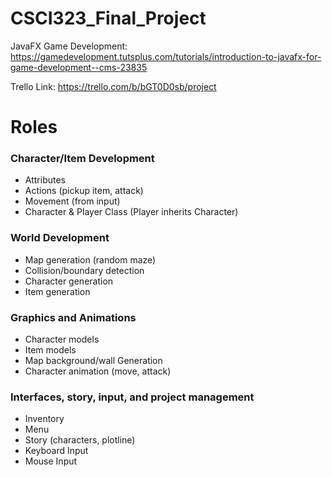 # CSCI323_Final_Project

JavaFX Game Development: https://gamedevelopment.tutsplus.com/tutorials/introduction-to-javafx-for-game-development--cms-23835

Trello Link: https://trello.com/b/bGT0D0sb/project

# Roles
### Character/Item Development
- Attributes
- Actions (pickup item, attack)
- Movement (from input)
- Character & Player Class (Player inherits Character)
### World Development
- Map generation (random maze)
- Collision/boundary detection
- Character generation
- Item generation
### Graphics and Animations
- Character models
- Item models
- Map background/wall Generation
- Character animation (move, attack)
### Interfaces, story, input, and project management
- Inventory
- Menu
- Story (characters, plotline)
- Keyboard Input
- Mouse Input
